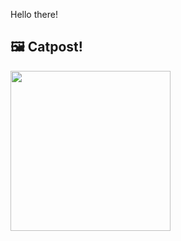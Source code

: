 Hello there!



## 🖼️ Catpost!

<sub>
    <img src="https://cdn2.thecatapi.com/images/MTg1NjAyNg.jpg" height="256">
</sub>

